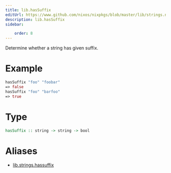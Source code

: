 ```yaml
---
title: lib.hasSuffix
editUrl: https://www.github.com/nixos/nixpkgs/blob/master/lib/strings.nix#L406C5
description: lib.hasSuffix
sidebar:

    order: 8
---
```


Determine whether a string has given suffix.

# Example

```nix
hasSuffix "foo" "foobar"
=> false
hasSuffix "foo" "barfoo"
=> true
```

# Type

```haskell
hasSuffix :: string -> string -> bool
```


# Aliases

- [lib.strings.hassuffix](/nix-doc-comments/reference/lib/strings/lib-strings-hassuffix)


